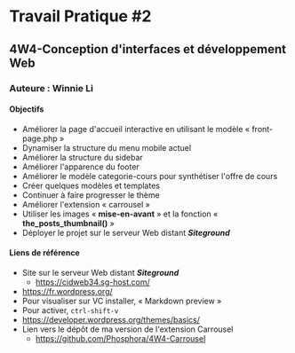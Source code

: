 # Travail Pratique #2
## 4W4-Conception d'interfaces et développement Web
### Auteure : Winnie Li

#### Objectifs
- Améliorer la page d'accueil interactive en utilisant le modèle « front-page.php »
- Dynamiser la structure du menu mobile actuel
- Améliorer la structure du sidebar
- Améliorer l'apparence du footer
- Améliorer le modèle categorie-cours pour synthétiser l'offre de cours
- Créer quelques modèles et templates
- Continuer à faire progresser le thème
- Améliorer l'extension « carrousel »
- Utiliser les images « **mise-en-avant** » et la fonction « **the_posts_thumbnail()** »
- Déployer le projet sur le serveur Web distant **_Siteground_**

#### Liens de référence
- Site sur le serveur Web distant **_Siteground_**
    - https://cidweb34.sg-host.com/
- https://fr.wordpress.org/
- Pour visualiser sur VC installer, « Markdown preview »
- Pour activer, `ctrl-shift-v`
- https://developer.wordpress.org/themes/basics/
- Lien vers le dépôt de ma version de l'extension Carrousel
    - https://github.com/Phosphora/4W4-Carrousel
